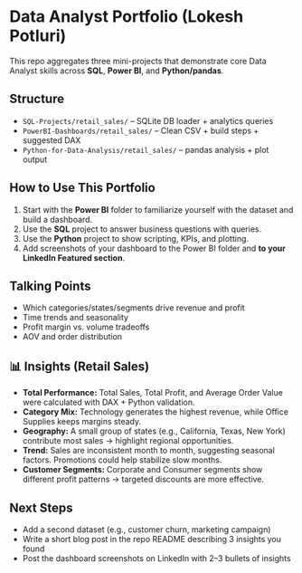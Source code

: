 # Data Analyst Portfolio (Lokesh Potluri)

This repo aggregates three mini-projects that demonstrate core Data Analyst skills across **SQL**, **Power BI**, and **Python/pandas**.

## Structure
- `SQL-Projects/retail_sales/` – SQLite DB loader + analytics queries
- `PowerBI-Dashboards/retail_sales/` – Clean CSV + build steps + suggested DAX
- `Python-for-Data-Analysis/retail_sales/` – pandas analysis + plot output

## How to Use This Portfolio
1. Start with the **Power BI** folder to familiarize yourself with the dataset and build a dashboard.
2. Use the **SQL** project to answer business questions with queries.
3. Use the **Python** project to show scripting, KPIs, and plotting.
4. Add screenshots of your dashboard to the Power BI folder and **to your LinkedIn Featured section**.

## Talking Points
- Which categories/states/segments drive revenue and profit
- Time trends and seasonality
- Profit margin vs. volume tradeoffs
- AOV and order distribution
  
## 📊 Insights (Retail Sales)

- **Total Performance:** Total Sales, Total Profit, and Average Order Value were calculated with DAX + Python validation.
- **Category Mix:** Technology generates the highest revenue, while Office Supplies keeps margins steady.
- **Geography:** A small group of states (e.g., California, Texas, New York) contribute most sales → highlight regional opportunities.
- **Trend:** Sales are inconsistent month to month, suggesting seasonal factors. Promotions could help stabilize slow months.
- **Customer Segments:** Corporate and Consumer segments show different profit patterns → targeted discounts are more effective.


## Next Steps
- Add a second dataset (e.g., customer churn, marketing campaign)
- Write a short blog post in the repo README describing 3 insights you found
- Post the dashboard screenshots on LinkedIn with 2–3 bullets of insights
